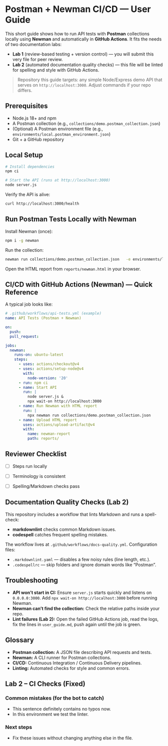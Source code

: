 # Postman + Newman CI/CD — User Guide

This short guide shows how to run API tests with **Postman** collections locally using **Newman** and automatically in **GitHub Actions**. It fits the needs of two documentation labs:

- **Lab 1** (review-based testing + version control) — you will submit this very file for peer review.
- **Lab 2** (automated documentation quality checks) — this file will be linted for spelling and style with GitHub Actions.

> Repository this guide targets: any simple Node/Express demo API that serves on `http://localhost:3000`. Adjust commands if your repo differs.

## Prerequisites

- Node.js 18+ and npm
- A Postman collection (e.g., `collections/demo.postman_collection.json`)
- (Optional) A Postman environment file (e.g., `environments/local.postman_environment.json`)
- Git + a GitHub repository

## Local Setup

```bash
# Install dependencies
npm ci

# Start the API (runs at http://localhost:3000)
node server.js
```

Verify the API is alive:

```bash
curl http://localhost:3000/health
```

## Run Postman Tests Locally with Newman

Install Newman (once):

```bash
npm i -g newman
```

Run the collection:

```bash
newman run collections/demo.postman_collection.json   -e environments/local.postman_environment.json   -r cli,html --reporter-html-export reports/newman.html
```

Open the HTML report from `reports/newman.html` in your browser.

## CI/CD with GitHub Actions (Newman) — Quick Reference

A typical job looks like:

```yaml
# .github/workflows/api-tests.yml (example)
name: API Tests (Postman + Newman)

on:
  push:
  pull_request:

jobs:
  newman:
    runs-on: ubuntu-latest
    steps:
      - uses: actions/checkout@v4
      - uses: actions/setup-node@v4
        with:
          node-version: '20'
      - run: npm ci
      - name: Start API
        run: |
          node server.js &
          npx wait-on http://localhost:3000
      - name: Run Newman with HTML report
        run: |
          npx newman run collections/demo.postman_collection.json             -e environments/local.postman_environment.json             -r cli,html --reporter-html-export reports/newman.html
      - name: Upload HTML report
        uses: actions/upload-artifact@v4
        with:
          name: newman-report
          path: reports/
```


## Reviewer Checklist

- [ ] Steps run locally
- [ ] Terminology is consistent
- [ ] Spelling/Markdown checks pass


## Documentation Quality Checks (Lab 2)

This repository includes a workflow that lints Markdown and runs a spell-check:

- **markdownlint** checks common Markdown issues.
- **codespell** catches frequent spelling mistakes.

The workflow lives at `.github/workflows/docs-quality.yml`. Configuration files:

- `.markdownlint.yaml` — disables a few noisy rules (line length, etc.).
- `.codespellrc` — skip folders and ignore domain words like “Postman”.

## Troubleshooting

- **API won’t start in CI:** Ensure `server.js` starts quickly and listens on `0.0.0.0:3000`. Add `npx wait-on http://localhost:3000` before running Newman.
- **Newman can’t find the collection:** Check the relative paths inside your repo.
- **Lint failures (Lab 2):** Open the failed GitHub Actions job, read the logs, fix the lines in `user_guide.md`, push again until the job is green.

## Glossary

- **Postman collection:** A JSON file describing API requests and tests.
- **Newman:** A CLI runner for Postman collections.
- **CI/CD:** Continuous Integration / Continuous Delivery pipelines.
- **Linting:** Automated checks for style and common errors.

## Lab 2 – CI Checks (Fixed)

### Common mistakes (for the bot to catch)

- This sentence definitely contains no typos now.
- In this environment we test the linter.

### Next steps

- Fix these issues without changing anything else in the file.

